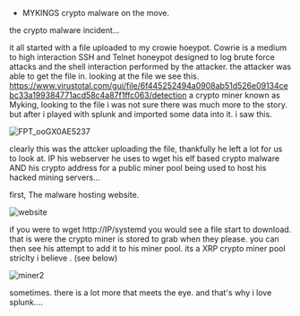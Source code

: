 - MYKINGS crypto malware on the move. 

the crypto malware incident...

it all started with a file uploaded to my crowie hoeypot. Cowrie is a medium to high interaction SSH and Telnet honeypot designed to log brute force attacks and the shell interaction performed by the attacker.  the attacker was able to get the file in. looking at the file we see this. https://www.virustotal.com/gui/file/6f445252494a0908ab51d526e09134cebc33a199384771acd58c4a87f1ffc063/detection
a crypto miner known as Myking, looking to the file i was not sure there was much more to the story. but after i played with splunk and imported some data into it. i saw this.


![FPT_ooGX0AE5237](https://user-images.githubusercontent.com/101017533/161400940-398100e2-4fd4-49ca-8112-016a601e3641.png)



clearly this was the attcker uploading the file, thankfully he left a lot for us to look at. IP his webserver he uses to wget his elf based crypto malware AND his crypto address for a public miner pool being used to host his hacked mining servers... 

first, The malware hosting website.


![website](https://user-images.githubusercontent.com/101017533/161400942-e1ef5ee9-2079-48c0-8872-3f166975d0e5.png)



if you were to wget http://IP/systemd you would see a file start to download. that is were the crypto miner is stored to grab when they please. you can then see his attempt to add it to his miner pool. its a XRP crypto miner pool striclty i believe . (see below)



![miner2](https://user-images.githubusercontent.com/101017533/161400987-22761c9b-3ed9-4b08-8d23-04c033801cce.png)





sometimes. there is a lot more that meets the eye. and that's why i love splunk....
